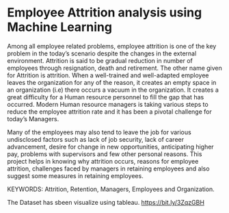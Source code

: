 # Employee Attrition analysis using Machine Learning

Among all employee related problems, employee attrition is one of the key problem in the today’s scenario despite the changes in the external environment. Attrition is said to be gradual reduction in number of employees through resignation, death and retirement. The other name given for Attrition is attrition. When a well-trained and well-adapted employee leaves the organization for any of the reason, it creates an empty space in an organization (i.e) there occurs a vacuum in the organization. It creates a great difficulty for a Human resource personnel to fill the gap that has occurred. Modern Human resource managers is taking various steps to reduce the employee attrition rate and it has been a pivotal challenge for today’s Managers. 

Many of the employees may also tend to leave the job for various undisclosed factors such as lack of job security, lack of career advancement, desire for change in new opportunities, anticipating higher pay, problems with supervisors and few other personal reasons. This project helps in knowing why attrition occurs, reasons for employee attrition, challenges faced by managers in retaining employees and also suggest some measures in retaining employees.


KEYWORDS: Attrition, Retention, Managers, Employees and Organization.

The Dataset has sbeen visualize using tableau.
https://bit.ly/3ZqzGBH
